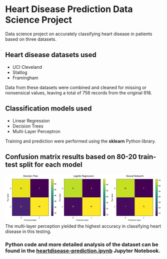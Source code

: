 # Heart Disease Prediction Data Science Project
Data science project on accurately classifying heart disease in patients based on three datasets.

## Heart disease datasets used
- UCI Cleveland
- Statlog
- Framingham

Data from these datasets were combined and cleaned for missing or nonsensical values, leaving a total of 756 records from the original 918.

## Classification models used
- Linear Regression
- Decision Trees
- Multi-Layer Perceptron

Training and prediction were performed using the **sklearn** Python library.

## Confusion matrix results based on 80-20 train-test split for each model
![confusion matrix results](/confusion-matrix-results.png)
The multi-layer perception yielded the highest accuracy in classifying heart disease in this testing.

### Python code and more detailed analysis of the dataset can be found in the [heartdisease-prediction.ipynb](/heartdisease-prediction.ipynb) Jupyter Notebook.
